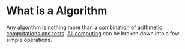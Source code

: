 # What is a Algorithm
Any algorithm is nothing more than [a combination of arithmetic computations and tests](https://stats.stackexchange.com/questions/398322/what-is-the-purpose-of-using-a-decision-tree).
[All computing](https://www.quora.com/Is-a-decision-tree-just-a-fancy-name-for-a-sequence-of-if-else-if-else-if-else-statements) can be broken down into a few simple operations.
